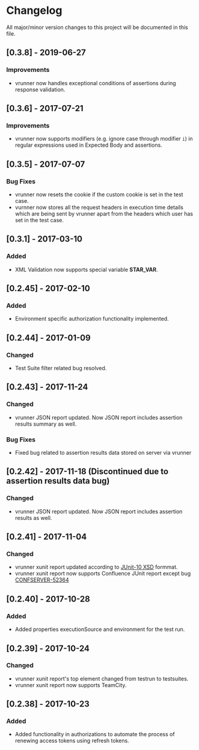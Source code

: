# Changelog

All major/minor version changes to this project will be documented in this file.

## [0.3.8] - 2019-06-27

### Improvements

- vrunner now handles exceptional conditions of assertions during response validation.

## [0.3.6] - 2017-07-21

### Improvements

- vrunner now supports modifiers (e.g. ignore case through modifier `i`) in regular expressions used in Expected Body and assertions.

## [0.3.5] - 2017-07-07

### Bug Fixes

- vrunner now resets the cookie if the custom cookie is set in the test case.
- vurnner now stores all the request headers in execution time details which are being sent by vrunner apart from the headers which user has set in the test case.

## [0.3.1] - 2017-03-10

### Added

- XML Validation now supports special variable **STAR_VAR**.

## [0.2.45] - 2017-02-10

### Added

- Environment specific authorization functionality implemented.

## [0.2.44] - 2017-01-09

### Changed

- Test Suite filter related bug resolved.

## [0.2.43] - 2017-11-24

### Changed

- vrunner JSON report updated. Now JSON report includes assertion results summary as well.

### Bug Fixes

- Fixed bug related to assertion results data stored on server via vrunner

## [0.2.42] - 2017-11-18 (Discontinued due to assertion results data bug)

### Changed

- vrunner JSON report updated. Now JSON report includes assertion results as well.

## [0.2.41] - 2017-11-04

### Changed

- vrunner xunit report updated according to [JUnit-10 XSD](https://github.com/jenkinsci/xunit-plugin/blob/master/src/main/resources/org/jenkinsci/plugins/xunit/types/model/xsd/junit-10.xsd) formmat.
- vrunner xunit report now supports Confluence JUnit report except bug [CONFSERVER-52364](https://jira.atlassian.com/browse/CONFSERVER-52364)

## [0.2.40] - 2017-10-28

### Added

- Added properties executionSource and environment for the test run.

## [0.2.39] - 2017-10-24

### Changed

- vrunner xunit report's top element changed from testrun to testsuites.
- vrunner xunit report now supports TeamCity.

## [0.2.38] - 2017-10-23

### Added

- Added functionality in authorizations to automate the process of renewing access tokens using refresh tokens.
